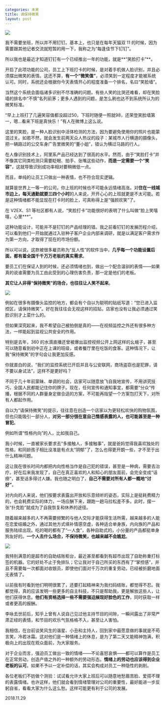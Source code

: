 ```yaml
---
categories: 未来
title: 请保持微笑
layout: post
---
```


![](https://ws1.sinaimg.cn/large/4b91f9d5ly1fxp57g3t9vj20rn0jfh27.jpg)

我不需要坐班，所以并不用钉钉。基本上，也只是在每年天猫双 11 的时候，因为需要跟其他记者交流就短暂的用一下，我称之为“每逢佳节下钉钉”。

所以我也是最近才知道钉钉有一个已经推出一年的功能，就是**“笑脸打卡”**。

开启了此项功能的公司，员工上下班打卡的时候，是对着手机做人脸识别，并且必须摆出微笑的表情。这还不算，**有一个“微笑值”**，必须笑到一定程度才能被系统认可。同时，系统还会根据你今天表情开心的程度准备一个排名，名曰“笑脸墙”。

当然这个系统会面临诸多识别不尽准确的问题。有些人笑的比哭还难看，却在笑脸墙的排名中“不慎”名列前茅；更多人遇到的问题，是怎么刷也达不到系统所认为的微笑标准。

“早上上班打了几遍笑容值都没超过50，下班时随便一照就98，还荣登笑脸墙第一，嗯…看来下班是真快乐！”有人在微博上这么说。

这里的笑脸，是一种人脸识别中活体检测的方法，因为要避免使用你的照片也能蒙混过关。如若不然，就会发生前两天众人热议的段子：某城市人行横道的摄像头，把一辆路过的公交车身广告里微笑的“董小姐”，错认为横过马路的行人。

在人像识别技术上，阿里系产品已经达到了很高的水平。然而，由于“笑脸打卡”并不像其它同类检测只需要眨眼、拍手、张嘴这些动作，**而是一定需要一个“笑容”**，这就导致识别成功率相对要稍微低一点。

而且，单纯的让员工只做出一种表情，也不符合现实逻辑。

就算是世界上一等一的公司，你上班的时候也不可能永远情绪高涨。对**住在一线城市边上，每天通勤就要三四个小时**的人来说，开开心心的上班就更是不太可能。若是这种情绪都不能显现在打卡时的脸上，可真称得上是“强颜欢笑”了。

在 V2EX、S1 等社区都有人说，“笑脸打卡”功能很好的表明了什么叫做“脸上笑嘻嘻，心里***”。

这种功能设计，可能并不是钉钉的产品经理的错。我之前看钉钉的发展历程介绍，可以看到他们一开始就通过入驻种子客户企业内部来调研，就是以满足客户需求作为第一方向，才取得了现在的市场份额。

所以可以说，这款被很多雇员称为“反人性”的软件当中，**几乎每一个功能设置后面，都有着全国千千万万老板的真实需求**。

要员工们在保证人到的时候，还必须情绪也到，做出一个配合温驯的表情——如果真的说谁需要为员工由此受到的心理伤害负责，那一定是他们的老板。

**其它让人非得“保持微笑”的场合，也往往让人笑不起来**。

![](https://ws1.sinaimg.cn/large/4b91f9d5ly1fxp58w6muij20rd0g4b1g.jpg)

例如在很多有摄像头监控的地方，都会有个自以为聪明的贴纸写道：“您已进入监控区，请保持微笑”。好在我往往会无视这样的招贴，店家也没有让我必须通过笑脸识别才上菜什么的。

但如果深究起来，我不希望自己被拍倒是真的——在视频监控之外还有很多种方法，一样能起到监视公共安全的作用。

特别是去年，360 的水滴直播还曾被爆出监控视频公开上网这样的幺蛾子，甚至可以随意看到初中正在上课的班级，或者餐厅里在吃饭的食客。这种情况下，让我“保持微笑”的字句会让我更加反感。

你就直白的说，“我们的监控系统已开启并且与公安联网，商场盗窃也是犯罪，请不要以身试法”，这样不是更好吗？

不同于几十年前蒙昧、单调的社会，店家可以随意放飞自我地宣传，不用讲究技巧，全国人民都能记住你的牌子。现在，任何宣传和通知事宜，都需要“分众”传播，根据不同的人群量身定做合适的方案，不可能再指望一个方案包打天下，对所有人都起作用。

自以为“请保持微笑”的提示，往往意在创造一个店家以为更轻松欢快的购物氛围，但也只能吸引一部分人，**对另一部分很在意自己情感表露的人，也可能甚至是一种冒犯**。

例如所谓“性格内向”的人，比如我自己。

我小时候，一直被家长要求去“多接触人，多接触事”，就是爸妈觉得我喜欢独处的性格，和同龄孩子相比没准是有点太“阴郁”了，怎么也得更开朗一些，才不至于出什么精神问题。

这让我在很长时间内都把内向性格当作是自己犯的错误，甚至是一种病，需要去治疗。好在后来我发现了，自己在真正喜欢的人和知心的朋友面前，会完全变成“话痨”，甚至话多得讨人嫌。我也随之明白了，**自己不需要对所有人都一概地“讨好”**。

对内向的人来说，他们按要求表露出开放和乐意倾听的姿态，实际上是挺耗费精力的，也会耗费实际的体力，一场应酬下来，跟跑一趟马拉松差不多。此时，摆一张“扑克脸”就成为了自我恢复和休养的途径。

随着越来越多的人不再需要频繁的与他人交际才能获得生活所需，越来越多的人能在恋爱结婚之外，通过其他方式填补情感空虚，各种适合单身族，内向族的产品和服务陆续出现。吃的喝的都有了“一人食”，各种自助式的，小分量的产品都挺单身狗友好的。**一个人去什么场合，不保持微笑，也越来越不会尴尬**。

![](https://ws1.sinaimg.cn/large/4b91f9d5ly1fxp5ano9p2j20w90nu1kx.jpg)

我特别满意的是超市的自助结账柜台，最近甚至都看到有超市出现了自助称重打标签的机器。它的好处不止于免排队；它让我对于自己所买的东西有了“掌控感”，并且不需要每一次都面对收银员，即使他们面对千万次的重复劳动，已经被折磨地面无表情了。

以前我有时看到他们明明很累了，还要打起精神来为我扫码结账，都觉得不忍。我都觉得，真的应该发明一些更多的自主科技，不只是帮助我，更是解放这些人，让他们获得休息。**他们有资格选择一些不需要强迫展现好脸色的工作**，同时获取一样或者更高的报酬。

李咏去世前后，知乎上曾有人说自己见过他主持节目的间隙，一瞬间露出了非常严肃正经的表情，和节目的欢乐气氛格格不入，甚至让人害怕。

我相信，在台前谈笑风生的谐星、小丑和主持人，回到家中最愿意做的事就是不苟言笑，冷若冰霜。这对他们是一种情绪上的休息，是为了第二天又能精神饱满，积极向上的出现在观众面前，为大家服务。

对于企业而言，强迫员工做出一致的情绪——不论喜怒哀惧——都可以算作是员工在正常劳动，创造产值之外的一种额外的劳动形态。**情绪上的劳动也应该得到企业老板的认可**。如果不予以一定补偿的话，其实会构成对员工一种隐性的剥削。

各位老板们不妨做个测验：试试看允许大家上班后可以随意地愁眉苦脸、爱搭不理的表露情绪。也许这样，他们就会看到情绪管理对公司的重要性，最好能进一步反躬自省，看看大家为什么这么愁。这样可能更有利于公司的发展。

2018.11.29